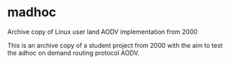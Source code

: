# madhoc
Archive copy of Linux user land AODV implementation from 2000

This is an archive copy of a student project from 2000 with the aim to test the adhoc on demand routing protocol AODV.
